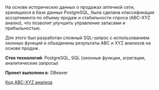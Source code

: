 На основе исторических данных о продажах аптечной сети, хранящихся в базе данных PostgreSQL, была сделана классификация ассортимента по объему продаж и стабильности спроса (ABC-XYZ анализ), что позволит улучшить управление запасами и прибыльностью.

Для этого был разработан сложный SQL-запрос с использованием оконных функций и объединены результаты ABC и XYZ анализов на основе продаж.

**Стек технологий**: PostgreSQL, SQL (оконные функции, агрегации, аналитические запросы)

**Проект выполнен в**: DBeaver

[Код ABC-XYZ анализа](./ABC-XYZ_code.sql)
 
